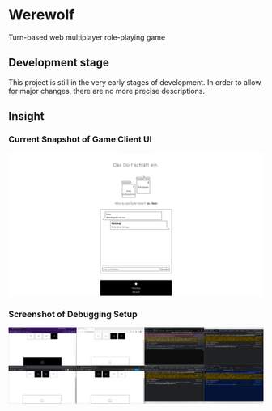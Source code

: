 # Werewolf

Turn-based web multiplayer role-playing game

## Development stage

This project is still in the very early stages of development.
In order to allow for major changes, there are no more precise descriptions.

## Insight

### Current Snapshot of Game Client UI

![Game Client UI Example (DE)](<game-client-ui-example(de).png>)

### Screenshot of Debugging Setup

![Screenshot of Debugging Setup (DE)](<screenshot-debugging(de).png>)
